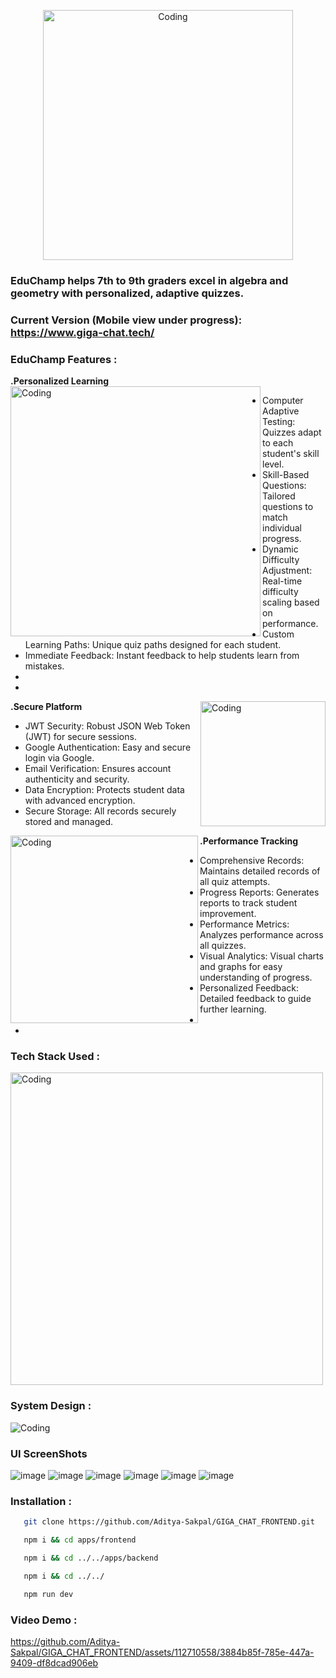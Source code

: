 <p align="center">
  <img alt="Coding" width="400" src="https://github.com/Aditya-Sakpal/GIGA_CHAT_FRONTEND/assets/112710558/77f2341a-87b8-4043-9365-37bcdb4b0145" >
</p>


### EduChamp helps 7th to 9th graders excel in algebra and geometry with personalized, adaptive quizzes.

### Current Version (Mobile view under progress): https://www.giga-chat.tech/

### EduChamp Features :  

**.Personalized Learning**
<img alt="Coding" align="left" width="400" src="https://github.com/Aditya-Sakpal/GIGA_CHAT_FRONTEND/assets/112710558/b869c334-d678-4575-b52c-4c3f63dc0684" >

- Computer Adaptive Testing: Quizzes adapt to each student's skill level.
- Skill-Based Questions: Tailored questions to match individual progress.
- Dynamic Difficulty Adjustment: Real-time difficulty scaling based on performance.
- Custom Learning Paths: Unique quiz paths designed for each student.
- Immediate Feedback: Instant feedback to help students learn from mistakes.
- 
- 

**.Secure Platform**
<img alt="Coding" align="right" width="200" src="https://github.com/Aditya-Sakpal/GIGA_CHAT_FRONTEND/assets/112710558/f226fdd2-0ad3-47ff-84f7-db36a141e8e7" >

- JWT Security: Robust JSON Web Token (JWT) for secure sessions.
- Google Authentication: Easy and secure login via Google.
- Email Verification: Ensures account authenticity and security.
- Data Encryption: Protects student data with advanced encryption.
- Secure Storage: All records securely stored and managed.

**.Performance Tracking**
<img alt="Coding" align="left" width="300" src="https://github.com/Aditya-Sakpal/GIGA_CHAT_FRONTEND/assets/112710558/f0f08783-d7b8-4eb5-85c1-eb11f0a80233" >

- Comprehensive Records: Maintains detailed records of all quiz attempts.
- Progress Reports: Generates reports to track student improvement.
- Performance Metrics: Analyzes performance across all quizzes.
- Visual Analytics: Visual charts and graphs for easy understanding of progress.
- Personalized Feedback: Detailed feedback to guide further learning.
- 
- 

### Tech Stack Used : 
<img alt="Coding" align="center" width="500" src="https://github.com/Aditya-Sakpal/GIGA_CHAT_FRONTEND/assets/112710558/62b8a0ac-b92b-4e83-a680-4904292d982a" >

### System Design :
<img alt="Coding" src="https://github.com/Aditya-Sakpal/GIGA_CHAT_FRONTEND/assets/112710558/bdf80693-c73b-4726-9928-50a90d6fdf3f" >

### UI ScreenShots
![image](https://github.com/Aditya-Sakpal/EduChamp/assets/112710558/84dcbcf8-134f-48cb-a13c-ca44b678bd83)
![image](https://github.com/Aditya-Sakpal/EduChamp/assets/112710558/045d44de-5c9c-46f4-885f-fa3bdd2c7a39)
![image](https://github.com/Aditya-Sakpal/EduChamp/assets/112710558/bb8ec8e3-5cbe-4db3-a480-8792a42055bd)
![image](https://github.com/Aditya-Sakpal/EduChamp/assets/112710558/fdf5697c-a371-4878-83e1-4b76f9932fd8)
![image](https://github.com/Aditya-Sakpal/EduChamp/assets/112710558/0ddf4f41-16f2-4a2a-a77f-fd5e85f7443d)
![image](https://github.com/Aditya-Sakpal/EduChamp/assets/112710558/816e49ac-e989-4a58-a799-c2e3f9e67ce7)


### Installation :
```bash
   git clone https://github.com/Aditya-Sakpal/GIGA_CHAT_FRONTEND.git
```
```bash
   npm i && cd apps/frontend
```
```bash
   npm i && cd ../../apps/backend
```
```bash
   npm i && cd ../../
```
```bash
   npm run dev
```
### Video Demo :
https://github.com/Aditya-Sakpal/GIGA_CHAT_FRONTEND/assets/112710558/3884b85f-785e-447a-9409-df8dcad906eb

